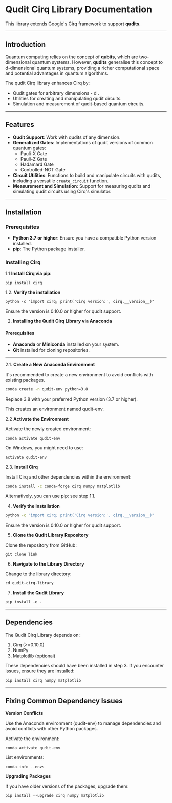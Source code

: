 # Qudit Cirq Library Documentation

This library extends Google's Cirq framework to support **qudits**.

---

## Introduction

Quantum computing relies on the concept of **qubits**, which are two-dimensional quantum systems. However, **qudits** generalise this concept to d-dimensional quantum systems, providing a richer computational space and potential advantages in quantum algorithms.

The qudit Cirq library enhances Cirq by:

- Qudit gates for arbitrary dimensions - d .
- Utilities for creating and manipulating qudit circuits.
- Simulation and measurement of qudit-based quantum circuits.

---

## Features

- **Qudit Support**: Work with qudits of any dimension.
- **Generalized Gates**: Implementations of qudit versions of common quantum gates:
  - Pauli-X Gate
  - Pauli-Z Gate
  - Hadamard Gate
  - Controlled-NOT Gate
- **Circuit Utilities**: Functions to build and manipulate circuits with qudits, including a versatile `create_circuit` function.
- **Measurement and Simulation**: Support for measuring qudits and simulating qudit circuits using Cirq's simulator.

---

## Installation

### Prerequisites

- **Python 3.7 or higher**: Ensure you have a compatible Python version installed.
- **pip**: The Python package installer.

### Installing Cirq

1.1 **Install Cirq via pip**:

```bash
pip install cirq
```

1.2. **Verify the installation**

```
python -c "import cirq; print('Cirq version:', cirq.__version__)"
```

Ensure the version is 0.10.0 or higher for qudit support.

2. **Installing the Qudit Cirq Library via Anaconda**

#### Prerequisites

- **Anaconda** or **Miniconda** installed on your system.
- **Git** installed for cloning repositories.

---

2.1. **Create a New Anaconda Environment**

It's recommended to create a new environment to avoid conflicts with existing packages.

```bash
conda create -n qudit-env python=3.8
```

Replace 3.8 with your preferred Python version (3.7 or higher).

This creates an environment named qudit-env.

2.2 **Activate the Environment**

Activate the newly created environment:

```bash
conda activate qudit-env
```

On Windows, you might need to use:

```bash
activate qudit-env
```

2.3. **Install Cirq**

Install Cirq and other dependencies within the environment:

```bash
conda install -c conda-forge cirq numpy matplotlib
```

Alternatively, you can use pip: see step 1.1.

4. **Verify the Installation**

```bash
python -c "import cirq; print('Cirq version:', cirq.__version__)"
```

Ensure the version is 0.10.0 or higher for qudit support.

5. **Clone the Qudit Library Repository**

Clone the repository from GitHub:

```git
git clone link
```

6. **Navigate to the Library Directory**

Change to the library directory:

```
cd qudit-cirq-library
```

7. **Install the Qudit Library**

```
pip install -e .
```

---

## Dependencies

The Qudit Cirq Library depends on:

<ol>
<li>Cirq (>=0.10.0) </li>
<li>NumPy </li>
<li> Matplotlib (optional) </li>
</ol>
These dependencies should have been installed in step 3. If you encounter issues, ensure they are installed:

```
pip install cirq numpy matplotlib
```

---

## Fixing Common Dependency Issues

<strong> Version Conflicts </strong> </br>

Use the Anaconda environment (qudit-env) to manage dependencies and avoid conflicts with other Python packages.
</br>

Activate the environment:

```
conda activate qudit-env
```

List environments:

```
conda info --envs
```

<strong> Upgrading Packages </strong> </br>

If you have older versions of the packages, upgrade them:

```
pip install --upgrade cirq numpy matplotlib
```
